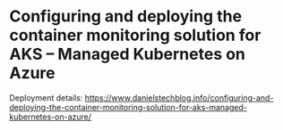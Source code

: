 # Configuring and deploying the container monitoring solution for AKS – Managed Kubernetes on Azure
Deployment details: https://www.danielstechblog.info/configuring-and-deploying-the-container-monitoring-solution-for-aks-managed-kubernetes-on-azure/
